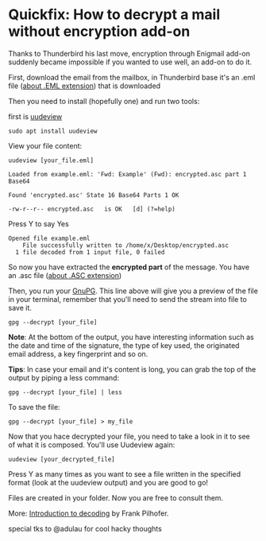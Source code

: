 # Quickfix: How to decrypt a mail without encryption add-on

Thanks to Thunderbird his last move, encryption through Enigmail add-on suddenly became impossible if you wanted to use well, an add-on to do it.

First, download the email from the mailbox, in Thunderbird base it's an .eml file ([about .EML extension](https://fileinfo.com/extension/eml)) that is downloaded

Then you need to install (hopefully one) and run two tools:

first is [uudeview](http://www.fpx.de/fp/Software/UUDeview/)

	sudo apt install uudeview

View your file content:
	
	uudeview [your_file.eml]
	
	Loaded from example.eml: 'Fwd: Example' (Fwd): encrypted.asc part 1   Base64
                                                                      
    Found 'encrypted.asc' State 16 Base64 Parts 1 OK

    -rw-r--r-- encrypted.asc   is OK   [d] (?=help) 

Press Y to say Yes

	Opened file example.eml
    	File successfully written to /home/x/Desktop/encrypted.asc     
      1 file decoded from 1 input file, 0 failed  

So now you have extracted the **encrypted part** of the message. You have an .asc file ([about .ASC extension](https://fileinfo.com/extension/asc))

Then, you run your [GnuPG](https://gnupg.org/). This line above will give you a preview of the file in your terminal, remember that you'll need to send the stream into file to save it.

	gpg --decrypt [your_file] 
	
**Note**: At the bottom of the output, you have interesting information such as the date and time of the signature, the type of key used, the originated email address, a key fingerprint and so on.


**Tips**: In case your email and it's content is long, you can grab the top of the output by piping a less command:

	gpg --decrypt [your_file] | less 

To save the file:
	
	gpg --decrypt [your_file] > my_file

Now that you hace decrypted your file, you need to take a look in it to see of what it is composed. You'll use Uudeview again:
	
	uudeview [your_decrypted_file]

Press Y as many times as you want to see a file written in the specified format (look at the uudeview output) and you are good to go! 

Files are created in your folder. Now you are free to consult them.

More: [Introduction to decoding](http://www.fpx.de/fp/Software/UUDeview/Introduction.html) by Frank Pilhofer.

special tks to @adulau for cool hacky thoughts
